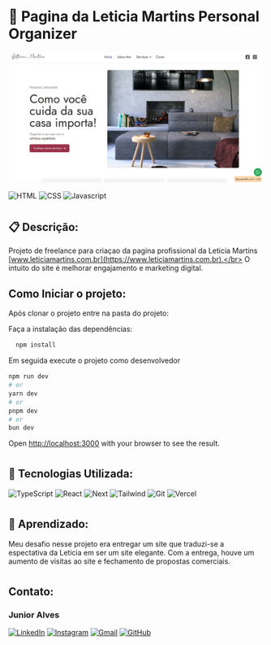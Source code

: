 # 🚀 Pagina da Leticia Martins Personal Organizer

![Alt Text](/public/landing.png)

![HTML](https://img.shields.io/badge/HTML5-orange) ![CSS](https://img.shields.io/badge/CSS3-blue) ![Javascript](https://img.shields.io/badge/JavaScript-yellow)
#
## 📋 Descrição: 
 Projeto de freelance para criaçao da pagina profissional da Leticia Martins [www.leticiamartins.com.br](https://www.leticiamartins.com.br).</br>
 O intuito do site é melhorar engajamento e marketing digital.

## Como Iniciar o projeto:
Após clonar o projeto entre na pasta do projeto:

Faça a instalação das dependências: 
```bash
  npm install
```
Em seguida execute o projeto como desenvolvedor

```bash
npm run dev
# or
yarn dev
# or
pnpm dev
# or
bun dev
```

Open [http://localhost:3000](http://localhost:3000) with your browser to see the result.
#

## 🔧 Tecnologias Utilizada:
![TypeScript](https://img.shields.io/badge/TypeScript-007ACC?style=for-the-badge&logo=typescript&logoColor=white)
![React](https://img.shields.io/badge/React-20232A?style=for-the-badge&logo=react&logoColor=61DAFB)
![Next](https://img.shields.io/badge/Next-black?style=for-the-badge&logo=next.js&logoColor=white)
![Tailwind](https://img.shields.io/badge/tailwindcss-%2338B2AC.svg?style=for-the-badge&logo=tailwind-css&logoColor=white)
![Git](https://img.shields.io/badge/GIT-E44C30?style=for-the-badge&logo=git&logoColor=white)
![Vercel](https://img.shields.io/badge/vercel-%23000000.svg?style=for-the-badge&logo=vercel&logoColor=white)
#

## 📄 Aprendizado:
Meu desafio nesse projeto era entregar um site que traduzi-se a espectativa da Leticia em ser um site elegante.
Com a entrega, houve um aumento de visitas ao site e fechamento de propostas comerciais.

#
## Contato:
### Junior Alves
[![LinkedIn](https://img.shields.io/badge/LinkedIn-0077B5?style=for-the-badge&logo=linkedin&logoColor=white)](https://www.linkedin.com/in/junior-alves-54559070/)
[![Instagram](https://img.shields.io/badge/-Instagram-%23E4405F?style=for-the-badge&logo=instagram&logoColor=white)](https://www.instagram.com/junioralvesbr4/)
[![Gmail](https://img.shields.io/badge/Gmail-333333?style=for-the-badge&logo=gmail&logoColor=red)](mailto:jrnalves@gmail.com)
[![GitHub](https://img.shields.io/badge/GitHub-100000?style=for-the-badge&logo=github&logoColor=white)](https://github.com/junioralvesbr)


